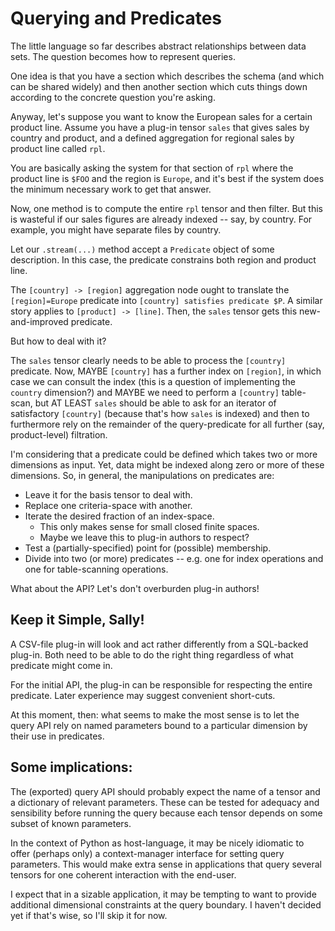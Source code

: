 # Querying and Predicates

The little language so far describes abstract relationships between data sets.
The question becomes how to represent queries.

One idea is that you have a section which describes the schema (and which can be shared widely)
and then another section which cuts things down according to the concrete question you're asking.

Anyway, let's suppose you want to know the European sales for a certain product line.
Assume you have a plug-in tensor `sales` that gives sales by country and
product, and a defined aggregation for regional sales by product line
called `rpl`.

You are basically asking the system for that section of `rpl` where the
product line is `$FOO` and the region is `Europe`, and it's best if
the system does the minimum necessary work to get that answer.

Now, one method is to compute the entire `rpl` tensor and then filter.
But this is wasteful if our sales figures are already indexed -- say,
by country. For example, you might have separate files by country.

Let our `.stream(...)` method accept a `Predicate` object of some description.
In this case, the predicate constrains both region and product line.

The `[country] -> [region]` aggregation node ought to translate
the `[region]=Europe` predicate into `[country] satisfies predicate $P`.
A similar story applies to `[product] -> [line]`.
Then, the `sales` tensor gets this new-and-improved predicate.

But how to deal with it?

The `sales` tensor clearly needs to be able to process the `[country]`
predicate. Now, MAYBE `[country]` has a further index on `[region]`,
in which case we can consult the index (this is a question of implementing
the `country` dimension?) and MAYBE we need to perform a `[country]`
table-scan, but AT LEAST `sales` should be able to ask for an iterator
of satisfactory `[country]` (because that's how `sales` is indexed) and
then to furthermore rely on the remainder of the query-predicate for
all further (say, product-level) filtration.

I'm considering that a predicate could be defined which takes
two or more dimensions as input. Yet, data might be indexed along
zero or more of these dimensions. So, in general, the manipulations
on predicates are:

* Leave it for the basis tensor to deal with.
* Replace one criteria-space with another.
* Iterate the desired fraction of an index-space.
    * This only makes sense for small closed finite spaces.
    * Maybe we leave this to plug-in authors to respect?
* Test a (partially-specified) point for (possible) membership.
* Divide into two (or more) predicates -- e.g. one for index operations
  and one for table-scanning operations.

What about the API? Let's don't overburden plug-in authors!

## Keep it Simple, Sally!

A CSV-file plug-in will look and act rather differently from a SQL-backed
plug-in. Both need to be able to do the right thing regardless of what
predicate might come in.

For the initial API, the plug-in can be responsible for respecting
the entire predicate. Later experience may suggest convenient short-cuts.

At this moment, then: what seems to make the most sense is to let the
query API rely on named parameters bound to a particular dimension by
their use in predicates.

## Some implications:

The (exported) query API should probably expect the name of a tensor
and a dictionary of relevant parameters. These can be tested for
adequacy and sensibility before running the query because each tensor
depends on some subset of known parameters.

In the context of Python as host-language, it may be nicely idiomatic
to offer (perhaps only) a context-manager interface for setting query
parameters. This would make extra sense in applications that query
several tensors for one coherent interaction with the end-user.

I expect that in a sizable application, it may be tempting to want to
provide additional dimensional constraints at the query boundary.
I haven't decided yet if that's wise, so I'll skip it for now.
